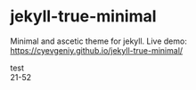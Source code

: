 # jekyll-true-minimal
Minimal and ascetic theme for jekyll.
Live demo: https://cyevgeniy.github.io/jekyll-true-minimal/

test  
21-52  

